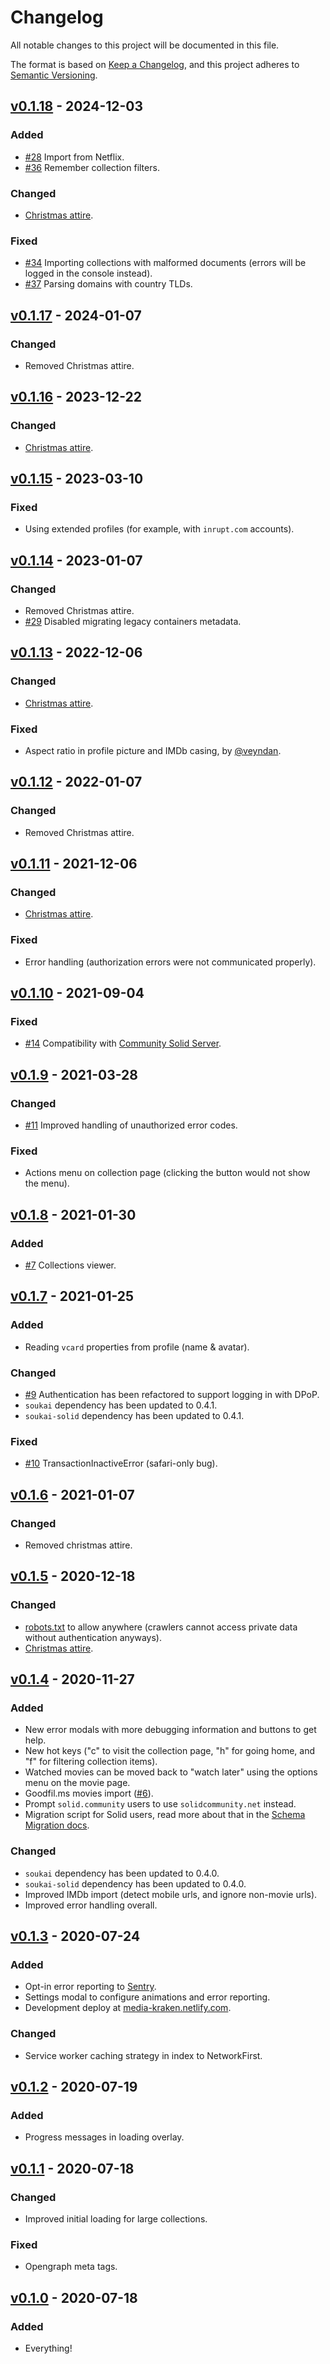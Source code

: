 # Changelog

All notable changes to this project will be documented in this file.

The format is based on [Keep a Changelog](https://keepachangelog.com/en/1.0.0/), and this project adheres to [Semantic Versioning](https://semver.org/spec/v2.0.0.html).

## [v0.1.18](https://github.com/NoelDeMartin/media-kraken/releases/tag/v0.1.18) - 2024-12-03

### Added

- [#28](https://github.com/NoelDeMartin/media-kraken/issues/28) Import from Netflix.
- [#36](https://github.com/NoelDeMartin/media-kraken/issues/36) Remember collection filters.

### Changed

- [Christmas attire](https://github.com/NoelDeMartin/media-kraken/tree/v0.1.18/src/assets/icons/media-kraken.svg).

### Fixed

- [#34](https://github.com/NoelDeMartin/media-kraken/issues/34) Importing collections with malformed documents (errors will be logged in the console instead).
- [#37](https://github.com/NoelDeMartin/media-kraken/issues/37) Parsing domains with country TLDs.

## [v0.1.17](https://github.com/NoelDeMartin/media-kraken/releases/tag/v0.1.17) - 2024-01-07

### Changed

- Removed Christmas attire.

## [v0.1.16](https://github.com/NoelDeMartin/media-kraken/releases/tag/v0.1.16) - 2023-12-22

### Changed

- [Christmas attire](https://github.com/NoelDeMartin/media-kraken/tree/v0.1.16/src/assets/icons/media-kraken.svg).

## [v0.1.15](https://github.com/NoelDeMartin/media-kraken/releases/tag/v0.1.15) - 2023-03-10

### Fixed

- Using extended profiles (for example, with `inrupt.com` accounts).

## [v0.1.14](https://github.com/NoelDeMartin/media-kraken/releases/tag/v0.1.14) - 2023-01-07

### Changed

- Removed Christmas attire.
- [#29](https://github.com/NoelDeMartin/media-kraken/issues/29) Disabled migrating legacy containers metadata.

## [v0.1.13](https://github.com/NoelDeMartin/media-kraken/releases/tag/v0.1.13) - 2022-12-06

### Changed

- [Christmas attire](https://github.com/NoelDeMartin/media-kraken/tree/v0.1.13/src/assets/icons/media-kraken.svg).

### Fixed

- Aspect ratio in profile picture and IMDb casing, by [@veyndan](https://github.com/veyndan).

## [v0.1.12](https://github.com/NoelDeMartin/media-kraken/releases/tag/v0.1.12) - 2022-01-07

### Changed

- Removed Christmas attire.

## [v0.1.11](https://github.com/NoelDeMartin/media-kraken/releases/tag/v0.1.11) - 2021-12-06

### Changed

- [Christmas attire](https://github.com/NoelDeMartin/media-kraken/tree/v0.1.11/src/assets/icons/media-kraken.svg).

### Fixed

- Error handling (authorization errors were not communicated properly).

## [v0.1.10](https://github.com/NoelDeMartin/media-kraken/releases/tag/v0.1.10) - 2021-09-04

### Fixed

- [#14](https://github.com/NoelDeMartin/media-kraken/issues/14) Compatibility with [Community Solid Server](https://github.com/solid/community-server).

## [v0.1.9](https://github.com/NoelDeMartin/media-kraken/releases/tag/v0.1.9) - 2021-03-28

### Changed

- [#11](https://github.com/NoelDeMartin/media-kraken/issues/11) Improved handling of unauthorized error codes.

### Fixed

- Actions menu on collection page (clicking the button would not show the menu).

## [v0.1.8](https://github.com/NoelDeMartin/media-kraken/releases/tag/v0.1.8) - 2021-01-30

### Added

- [#7](https://github.com/NoelDeMartin/media-kraken/issues/7) Collections viewer.

## [v0.1.7](https://github.com/NoelDeMartin/media-kraken/releases/tag/v0.1.7) - 2021-01-25

### Added

- Reading `vcard` properties from profile (name & avatar).

### Changed

- [#9](https://github.com/NoelDeMartin/media-kraken/issues/9) Authentication has been refactored to support logging in with DPoP.
- `soukai` dependency has been updated to 0.4.1.
- `soukai-solid` dependency has been updated to 0.4.1.

### Fixed

- [#10](https://github.com/NoelDeMartin/media-kraken/issues/10) TransactionInactiveError (safari-only bug).

## [v0.1.6](https://github.com/NoelDeMartin/media-kraken/releases/tag/v0.1.6) - 2021-01-07

### Changed

- Removed christmas attire.

## [v0.1.5](https://github.com/NoelDeMartin/media-kraken/releases/tag/v0.1.5) - 2020-12-18

### Changed

- [robots.txt](https://github.com/NoelDeMartin/media-kraken/tree/v0.1.5/public/robots.txt) to allow anywhere (crawlers cannot access private data without authentication anyways).
- [Christmas attire](https://github.com/NoelDeMartin/media-kraken/tree/v0.1.5/src/assets/icons/media-kraken.svg).

## [v0.1.4](https://github.com/NoelDeMartin/media-kraken/releases/tag/v0.1.4) - 2020-11-27

### Added

- New error modals with more debugging information and buttons to get help.
- New hot keys ("c" to visit the collection page, "h" for going home, and "f" for filtering collection items).
- Watched movies can be moved back to "watch later" using the options menu on the movie page.
- Goodfil.ms movies import ([#6](https://github.com/NoelDeMartin/media-kraken/issues/6)).
- Prompt `solid.community` users to use `solidcommunity.net` instead.
- Migration script for Solid users, read more about that in the [Schema Migration docs](https://github.com/NoelDeMartin/media-kraken/tree/v0.1.4/docs/schema-migration.md).

### Changed

- `soukai` dependency has been updated to 0.4.0.
- `soukai-solid` dependency has been updated to 0.4.0.
- Improved IMDb import (detect mobile urls, and ignore non-movie urls).
- Improved error handling overall.

## [v0.1.3](https://github.com/NoelDeMartin/media-kraken/releases/tag/v0.1.3) - 2020-07-24

### Added

- Opt-in error reporting to [Sentry](https://sentry.io/).
- Settings modal to configure animations and error reporting.
- Development deploy at [media-kraken.netlify.com](https://media-kraken.netlify.com).

### Changed

- Service worker caching strategy in index to NetworkFirst.

## [v0.1.2](https://github.com/NoelDeMartin/media-kraken/releases/tag/v0.1.2) - 2020-07-19

### Added

- Progress messages in loading overlay.

## [v0.1.1](https://github.com/NoelDeMartin/media-kraken/releases/tag/v0.1.1) - 2020-07-18

### Changed

- Improved initial loading for large collections.

### Fixed

- Opengraph meta tags.

## [v0.1.0](https://github.com/NoelDeMartin/media-kraken/releases/tag/v0.1.0) - 2020-07-18

### Added

- Everything!

